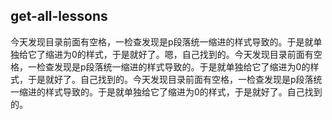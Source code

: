 ## get-all-lessons
今天发现目录前面有空格，一检查发现是p段落统一缩进的样式导致的。于是就单独给它了缩进为0的样式，于是就好了。嗯，自己找到的。今天发现目录前面有空格，一检查发现是p段落统一缩进的样式导致的。于是就单独给它了缩进为0的样式，于是就好了。自己找到的。今天发现目录前面有空格，一检查发现是p段落统一缩进的样式导致的。于是就单独给它了缩进为0的样式，于是就好了。自己找到的。